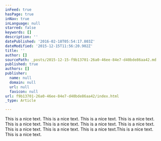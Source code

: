 ```yaml
---
inFeed: true
hasPage: true
inNav: true
inLanguage: null
starred: false
keywords: []
description: ''
datePublished: '2016-02-18T05:54:17.803Z'
dateModified: '2015-12-15T11:56:20.902Z'
title: ''
author: []
sourcePath: _posts/2015-12-15-f9b13701-26a0-46ee-84e7-d40bde86aa42.md
published: true
authors: []
publisher:
  name: null
  domain: null
  url: null
  favicon: null
url: f9b13701-26a0-46ee-84e7-d40bde86aa42/index.html
_type: Article

---
```

This is a nice text. This is a nice text. This is a nice text. This is a nice text. This is a nice text. This is a nice text. This is a nice text. This is a nice text. This is a nice text. This is a nice text. This is a nice text.This is a nice text. This is a nice text.